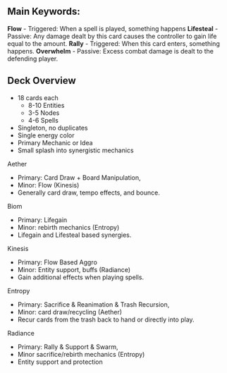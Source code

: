 ## Main Keywords:
**Flow** - Triggered: When a spell is played, something happens
**Lifesteal** - Passive: Any damage dealt by this card causes the controller to gain life equal to the amount.
**Rally** - Triggered: When this card enters, something happens.
**Overwhelm** - Passive: Excess combat damage is dealt to the defending player.

## Deck Overview
- 18 cards each
	- 8-10 Entities
	- 3-5 Nodes
	- 4-6 Spells
- Singleton, no duplicates
- Single energy color
- Primary Mechanic or Idea
- Small splash into synergistic mechanics

Aether
- Primary: Card Draw + Board Manipulation, 
- Minor: Flow (Kinesis)
- Generally card draw, tempo effects, and bounce.

Biom 
- Primary: Lifegain
- Minor: rebirth mechanics (Entropy)
- Lifegain and Lifesteal based synergies.

Kinesis 
- Primary: Flow Based Aggro
- Minor: Entity support, buffs (Radiance)
- Gain additional effects when playing spells.

Entropy 
- Primary: Sacrifice & Reanimation & Trash Recursion, 
- Minor: card draw/recycling (Aether)
- Recur cards from the trash back to hand or directly into play.

Radiance 
- Primary: Rally & Support & Swarm, 
- Minor sacrifice/rebirth mechanics (Entropy)
- Entity support and protection

